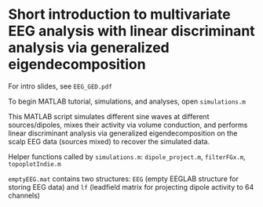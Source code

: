 # Short introduction to multivariate EEG analysis with linear discriminant analysis via generalized eigendecomposition

For intro slides, see `EEG_GED.pdf`

To begin  MATLAB tutorial, simulations, and analyses, open `simulations.m`

This MATLAB script simulates different sine waves at different sources/dipoles, mixes their activity via volume conduction, and performs linear discriminant analysis via generalized eigendecomposition on the scalp EEG data (sources mixed) to recover the simulated data.

Helper functions called by `simulations.m`: `dipole_project.m`, `filterFGx.m`, `topoplotIndie.m`

`emptyEEG.mat` contains two structures: `EEG` (empty EEGLAB structure for storing EEG data) and `lf` (leadfield matrix for projecting dipole activity to 64 channels)


